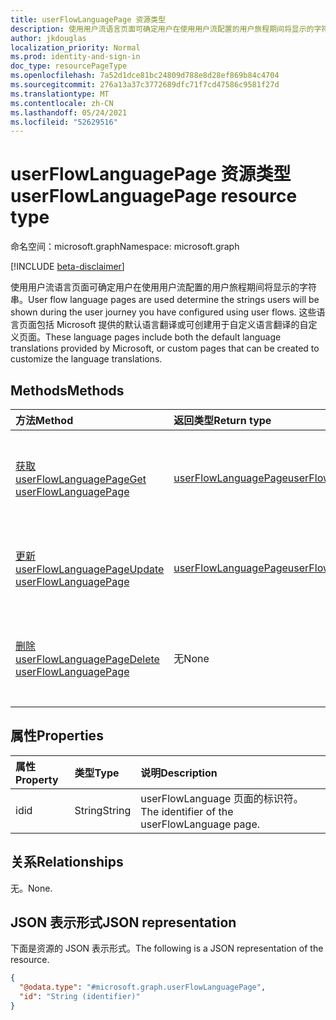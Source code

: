 ```yaml
---
title: userFlowLanguagePage 资源类型
description: 使用用户流语言页面可确定用户在使用用户流配置的用户旅程期间将显示的字符串。
author: jkdouglas
localization_priority: Normal
ms.prod: identity-and-sign-in
doc_type: resourcePageType
ms.openlocfilehash: 7a52d1dce81bc24809d788e8d28ef869b84c4704
ms.sourcegitcommit: 276a13a37c3772689dfc71f7cd47586c9581f27d
ms.translationtype: MT
ms.contentlocale: zh-CN
ms.lasthandoff: 05/24/2021
ms.locfileid: "52629516"
---
```

# <a name="userflowlanguagepage-resource-type"></a><span data-ttu-id="822d1-103">userFlowLanguagePage 资源类型</span><span class="sxs-lookup"><span data-stu-id="822d1-103">userFlowLanguagePage resource type</span></span>

<span data-ttu-id="822d1-104">命名空间：microsoft.graph</span><span class="sxs-lookup"><span data-stu-id="822d1-104">Namespace: microsoft.graph</span></span>

[!INCLUDE [beta-disclaimer](../../includes/beta-disclaimer.md)]

<span data-ttu-id="822d1-105">使用用户流语言页面可确定用户在使用用户流配置的用户旅程期间将显示的字符串。</span><span class="sxs-lookup"><span data-stu-id="822d1-105">User flow language pages are used determine the strings users will be shown during the user journey you have configured using user flows.</span></span> <span data-ttu-id="822d1-106">这些语言页面包括 Microsoft 提供的默认语言翻译或可创建用于自定义语言翻译的自定义页面。</span><span class="sxs-lookup"><span data-stu-id="822d1-106">These language pages include both the default language translations provided by Microsoft, or custom pages that can be created to customize the language translations.</span></span>

## <a name="methods"></a><span data-ttu-id="822d1-107">Methods</span><span class="sxs-lookup"><span data-stu-id="822d1-107">Methods</span></span>

|<span data-ttu-id="822d1-108">方法</span><span class="sxs-lookup"><span data-stu-id="822d1-108">Method</span></span>|<span data-ttu-id="822d1-109">返回类型</span><span class="sxs-lookup"><span data-stu-id="822d1-109">Return type</span></span>|<span data-ttu-id="822d1-110">说明</span><span class="sxs-lookup"><span data-stu-id="822d1-110">Description</span></span>|
|:---|:---|:---|
|[<span data-ttu-id="822d1-111">获取 userFlowLanguagePage</span><span class="sxs-lookup"><span data-stu-id="822d1-111">Get userFlowLanguagePage</span></span>](../api/userflowlanguagepage-get.md)|[<span data-ttu-id="822d1-112">userFlowLanguagePage</span><span class="sxs-lookup"><span data-stu-id="822d1-112">userFlowLanguagePage</span></span>](../resources/userflowlanguagepage.md)|<span data-ttu-id="822d1-113">检索默认或自定义 [userFlowLanguagePage 对象](../resources/userflowlanguagepage.md) 的值。</span><span class="sxs-lookup"><span data-stu-id="822d1-113">Retrieve the values of a default or custom [userFlowLanguagePage](../resources/userflowlanguagepage.md) object.</span></span>|
|[<span data-ttu-id="822d1-114">更新 userFlowLanguagePage</span><span class="sxs-lookup"><span data-stu-id="822d1-114">Update userFlowLanguagePage</span></span>](../api/userflowlanguagepage-put.md)|[<span data-ttu-id="822d1-115">userFlowLanguagePage</span><span class="sxs-lookup"><span data-stu-id="822d1-115">userFlowLanguagePage</span></span>](../resources/userflowlanguagepage.md)|<span data-ttu-id="822d1-116">更新自定义 [userFlowLanguagePage 对象中的](../resources/userflowlanguagepage.md) 值。</span><span class="sxs-lookup"><span data-stu-id="822d1-116">Update the values in a custom [userFlowLanguagePage](../resources/userflowlanguagepage.md) object.</span></span>|
|[<span data-ttu-id="822d1-117">删除 userFlowLanguagePage</span><span class="sxs-lookup"><span data-stu-id="822d1-117">Delete userFlowLanguagePage</span></span>](../api/userflowlanguagepage-delete.md)|<span data-ttu-id="822d1-118">无</span><span class="sxs-lookup"><span data-stu-id="822d1-118">None</span></span>|<span data-ttu-id="822d1-119">从自定义 [userFlowLanguagePage](../resources/userflowlanguagepage.md) 对象中删除值。</span><span class="sxs-lookup"><span data-stu-id="822d1-119">Deletes the values from a custom [userFlowLanguagePage](../resources/userflowlanguagepage.md) object.</span></span>|

## <a name="properties"></a><span data-ttu-id="822d1-120">属性</span><span class="sxs-lookup"><span data-stu-id="822d1-120">Properties</span></span>

|<span data-ttu-id="822d1-121">属性</span><span class="sxs-lookup"><span data-stu-id="822d1-121">Property</span></span>|<span data-ttu-id="822d1-122">类型</span><span class="sxs-lookup"><span data-stu-id="822d1-122">Type</span></span>|<span data-ttu-id="822d1-123">说明</span><span class="sxs-lookup"><span data-stu-id="822d1-123">Description</span></span>|
|:---|:---|:---|
|<span data-ttu-id="822d1-124">id</span><span class="sxs-lookup"><span data-stu-id="822d1-124">id</span></span>|<span data-ttu-id="822d1-125">String</span><span class="sxs-lookup"><span data-stu-id="822d1-125">String</span></span>|<span data-ttu-id="822d1-126">userFlowLanguage 页面的标识符。</span><span class="sxs-lookup"><span data-stu-id="822d1-126">The identifier of the userFlowLanguage page.</span></span>|

## <a name="relationships"></a><span data-ttu-id="822d1-127">关系</span><span class="sxs-lookup"><span data-stu-id="822d1-127">Relationships</span></span>

<span data-ttu-id="822d1-128">无。</span><span class="sxs-lookup"><span data-stu-id="822d1-128">None.</span></span>

## <a name="json-representation"></a><span data-ttu-id="822d1-129">JSON 表示形式</span><span class="sxs-lookup"><span data-stu-id="822d1-129">JSON representation</span></span>

<span data-ttu-id="822d1-130">下面是资源的 JSON 表示形式。</span><span class="sxs-lookup"><span data-stu-id="822d1-130">The following is a JSON representation of the resource.</span></span>
<!-- {
  "blockType": "resource",
  "keyProperty": "id",
  "@odata.type": "microsoft.graph.userFlowLanguagePage",
  "openType": false
}
-->

``` json
{
  "@odata.type": "#microsoft.graph.userFlowLanguagePage",
  "id": "String (identifier)"
}
```
